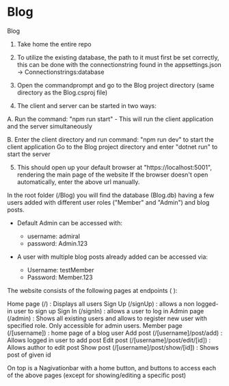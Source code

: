 # Blog
Blog

1. Take home the entire repo
2. To utilize the existing database, the path to it must first be set correctly,
   this can be done with the connectionstring found in the appsettings.json -> Connectionstrings:database

3. Open the commandprompt and go to the Blog project directory (same directory as the Blog.csproj file)
4. The client and server can be started in two ways:

  A. Run the command: "npm run start"
      - This will run the client application and the server simultaneously

  B. Enter the client directory and run command: "npm run dev" to start the client application
     Go to the Blog project directory and enter "dotnet run" to start the server

5. This should open up your default browser at "https://localhost:5001", rendering the main page of the website
   If the browser doesn't open automatically, enter the above url manually.


In the root folder (/Blog) you will find the database (Blog.db) having a few users added with different user roles ("Member" and "Admin") and blog posts.

- Default Admin can be accessed with:
   - username:  admiral
   - password:  Admin.123

- A user with multiple blog posts already added can be accessed via:
   - Username:  testMember
   - Password:  Member.123


The website consists of the following pages at endpoints ( ):

Home page   (/)               : Displays all users
Sign Up     (/signUp)         : allows a non logged-in user to sign up
Sign In     (/signIn)         : allows a user to log in 
Admin page  (/admin)          : Shows all existing users and allows to register new user with specified role. Only accessible for admin users.
Member page (/[username])     : home page of a blog user
Add post    (/[username]/post/add)        : Allows logged in user to add post
Edit post   (/[username]/post/edit/[id])  : Allows author to edit post
Show post   (/[username]/post/show/[id])  : Shows post of given id

On top is a Nagivationbar with a home button, and buttons to access each of the above pages (except for showing/editing a specific post)
